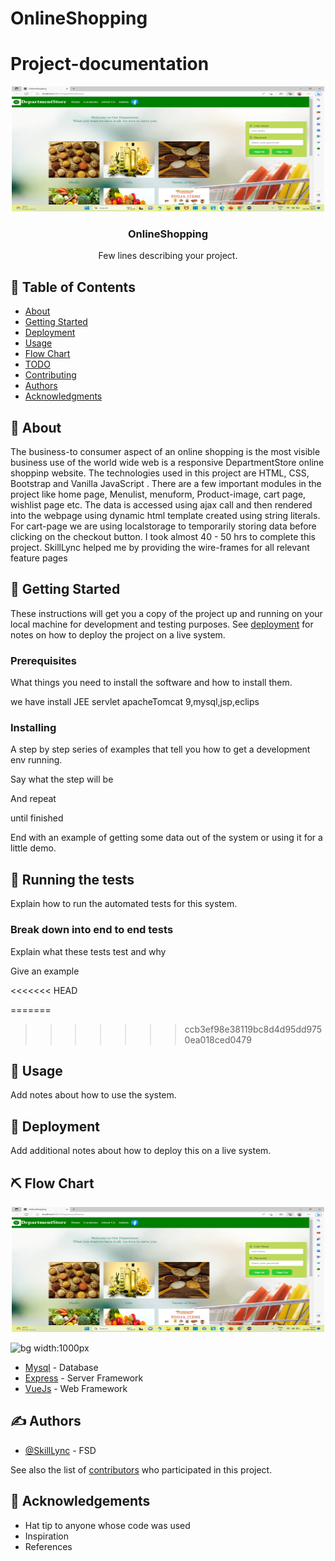 # OnlineShopping


# Project-documentation

<p align="center">
  <a href="" rel="noopener">
 <img width=500px height=200px src="Homepage.png" alt="Project HomePage"></a>
</p>


<h3 align="center">OnlineShopping</h3>
<p align="center"> Few lines describing your project.
    <br> 
</p>

## 📝 Table of Contents
- [About](#about)
- [Getting Started](#getting_started)
- [Deployment](#deployment)
- [Usage](#usage)
- [Flow Chart](#flowchart)
- [TODO](../TODO.md)
- [Contributing](../CONTRIBUTING.md)
- [Authors](#authors)
- [Acknowledgments](#acknowledgement)
## 🧐 About <a name = "about"></a>
The business-to consumer aspect of an online shopping is the most visible business use of the world wide web is a responsive DepartmentStore online shoppinp website. The technologies used in this project are HTML, CSS, Bootstrap and Vanilla JavaScript . There are a few important modules in the project like home page, Menulist, menuform, Product-image, cart page, wishlist page etc. The data is accessed using ajax call and then rendered into the webpage using dynamic html template created using string literals. For cart-page we are using localstorage to temporarily storing data before clicking on the checkout button. I took almost 40 - 50 hrs to complete this project. SkillLync helped me by providing the wire-frames for all relevant feature pages

## 🏁 Getting Started <a name = "getting_started"></a>
These instructions will get you a copy of the project up and running on your local machine for development and testing purposes. See [deployment](#deployment) for notes on how to deploy the project on a live system.

### Prerequisites
What things you need to install the software and how to install them.

we have install JEE servlet apacheTomcat 9,mysql,jsp,eclips

### Installing
A step by step series of examples that tell you how to get a development env running.

Say what the step will be


And repeat

until finished

End with an example of getting some data out of the system or using it for a little demo.

## 🔧 Running the tests <a name = "tests"></a>
Explain how to run the automated tests for this system.

### Break down into end to end tests
Explain what these tests test and why

Give an example

<<<<<<< HEAD


=======
>>>>>>> ccb3ef98e38119bc8d4d95dd9750ea018ced0479
## 🎈 Usage <a name="usage"></a>
Add notes about how to use the system.

## 🚀 Deployment <a name = "deployment"></a>
Add additional notes about how to deploy this on a live system.

## ⛏ Flow Chart <a name = "flowchart"></a>
<p align="center">
  <a href="" rel="noopener">
 <img width=500px height=200px src="Homepage.png" alt="Project HomePage"></a>
</p>


![bg width:1000px](./Onlineshoppingflowchart.png)

- [Mysql](https://www.mysql.com/) - Database
- [Express](https://expressjs.com/) - Server Framework
- [VueJs](https://vuejs.org/) - Web Framework


## ✍️ Authors <a name = "authors"></a>
- [@SkillLync](https://github.com/kylelobo) - FSD

See also the list of [contributors](https://github.com/kylelobo/The-Documentation-Compendium/contributors) who participated in this project.

## 🎉 Acknowledgements <a name = "acknowledgement"></a>
- Hat tip to anyone whose code was used
- Inspiration
- References
















